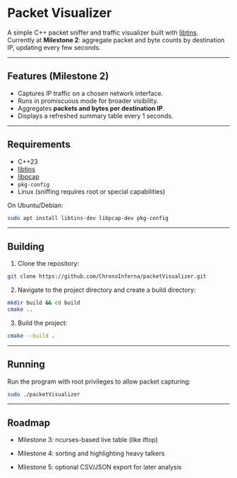 # Packet Visualizer

A simple C++ packet sniffer and traffic visualizer built with [libtins](https://libtins.github.io/).  
Currently at **Milestone 2**: aggregate packet and byte counts by destination IP, updating every few seconds.

---

## Features (Milestone 2)

- Captures IP traffic on a chosen network interface.
- Runs in promiscuous mode for broader visibility.
- Aggregates **packets and bytes per destination IP**.
- Displays a refreshed summary table every 1 seconds.

---

## Requirements

- C++23
- [libtins](https://github.com/mfontanini/libtins)
- [libpcap](https://www.tcpdump.org/)
- `pkg-config`
- Linux (sniffing requires root or special capabilities)

On Ubuntu/Debian:

```bash
sudo apt install libtins-dev libpcap-dev pkg-config

```

---

## Building

1. Clone the repository:

```bash
git clone https://github.com/ChronoInferna/packetVisualizer.git
```

2. Navigate to the project directory and create a build directory:

```bash
mkdir build && cd build
cmake ..
```

3. Build the project:

```bash
cmake --build .
```

---

## Running

Run the program with root privileges to allow packet capturing:

```bash
sudo ./packetVisualizer
```

---

## Roadmap

- Milestone 3: ncurses-based live table (like iftop)

- Milestone 4: sorting and highlighting heavy talkers

- Milestone 5: optional CSV/JSON export for later analysis
